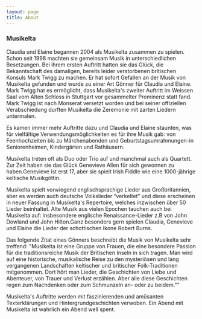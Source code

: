 ```yaml
---
layout: page
title: About
---
```

### Musikelta
Claudia und Elaine begannen 2004 als Musikelta zusammen zu spielen. Schon seit 1998 machten sie gemeinsam Musik in unterschiedlichen Besetzungen.
Bei ihrem ersten Auftritt hatten sie das Glück, die Bekanntschaft des damaligen, bereits leider verstorbenen britischen Konsuls Mark Twigg zu machen. Er hat sofort Gefallen an der Musik von Musikelta gefunden und wurde zu einer Art Gönner für Claudia und Elaine. Mark Twigg hat es ermöglicht, dass Musikelta's zweiter Auftritt im Weissen Saal vom Alten Schloss in Stuttgart vor gesammelter Prominenz statt fand. Mark Twigg ist nach Monserat versetzt worden und bei seiner offiziellen Verabschiedung durften Musikelta die  Zeremonie mit zarten Liedern untermalen.

Es kamen immer mehr Auftritte dazu und Claudia und Elaine staunten, was für vielfältige Verwendungsmöglichkeiten es für ihre Musik gab: von Feenhochzeiten bis zu Märchenabenden und Geburtstagsumrahmungen-in Seniorenheimen, Kindergärten und Rathäusern.

Musikelta treten oft als Duo oder Trio auf und manchmal auch als Quartett. Zur Zeit haben sie das Glück Genevieve Allen für sich gewonnen zu haben.Genevieve ist erst 17, aber sie spielt Irish Fiddle wie eine 1000-jährige keltische Musikgöttin.

Musikelta spielt vorwiegend englischsprachige Lieder aus Großbritannien, aber es werden auch deutsche Volkslieder  “verkeltet” und diese erscheinen in neuer Fassung in Musikelta's Repertoire, welches inzwischen über 50 Lieder beinhaltet. Alte Musik aus vielen Epochen tauchen auch bei Musikelta auf: insbesondere englische Renaissance-Lieder z.B von John Dowland und John Hilton.Ganz besonders gern spielen Claudia, Genevieve und Elaine die Lieder der schottischen Ikone Robert Burns.

Das folgende Zitat eines Gönners beschreibt die Musik von Musikelta sehr treffend:
"Musikelta ist eine Gruppe von Frauen, die eine besondere Passion für die traditionsreiche Musik der Britischen Inseln in sich tragen.
Man wird auf eine historische, musikalische Reise  zu den mysteriösen und lang vergangenen Landschaften keltischer und britischer Folk-Traditionen mitgenommen.
Dort hört man Lieder, die Geschichten von Liebe und Abenteuer, von Trauer und Verlust erzählen. Aber alle diese Geschichten regen zum Nachdenken oder zum Schmunzeln an- oder zu beidem.""

Musikelta's Auftritte werden mit faszinierenden und amüsanten Texterklärungen und Hintergrundgeschichten verwoben.
Ein Abend mit Musikelta ist wahrlich ein Abend well spent.
